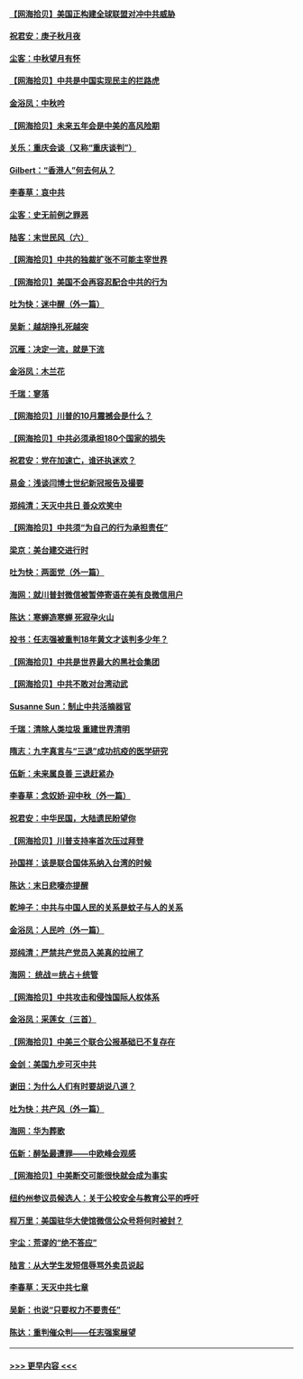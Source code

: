 #### [【网海拾贝】美国正构建全球联盟对冲中共威胁](../pages/nsc993/n12446580.md?t=10021202) 
#### [祝君安：庚子秋月夜](../pages/nsc993/n12445870.md?t=10021202) 
#### [尘客：中秋望月有怀](../pages/nsc993/n12444632.md?t=10021202) 
#### [【网海拾贝】中共是中国实现民主的拦路虎](../pages/nsc993/n12443573.md?t=10021202) 
#### [金浴凤：中秋吟](../pages/nsc993/n12441773.md?t=10021202) 
#### [【网海拾贝】未来五年会是中美的高风险期](../pages/nsc993/n12440760.md?t=10021202) 
#### [关乐：重庆会谈（又称“重庆谈判”）](../pages/nsc993/n12437525.md?t=10021202) 
#### [Gilbert：“香港人”何去何从？](../pages/nsc993/n12435894.md?t=10021202) 
#### [李春草：哀中共](../pages/nsc993/n12435874.md?t=10021202) 
#### [尘客：史无前例之罪恶](../pages/nsc993/n12435762.md?t=10021202) 
#### [陆客：末世民风（六）](../pages/nsc993/n12435354.md?t=10021202) 
#### [【网海拾贝】中共的独裁扩张不可能主宰世界](../pages/nsc993/n12435151.md?t=10021202) 
#### [【网海拾贝】美国不会再容忍配合中共的行为](../pages/nsc993/n12433808.md?t=10021202) 
#### [吐为快：迷中醒（外一篇）](../pages/nsc993/n12433585.md?t=10021202) 
#### [吴新：越胡挣扎死越突](../pages/nsc993/n12433562.md?t=10021202) 
#### [沉雁：决定一流，就是下流](../pages/nsc993/n12432128.md?t=10021202) 
#### [金浴凤：木兰花](../pages/nsc993/n12432124.md?t=10021202) 
#### [千瑞：寥落](../pages/nsc993/n12432071.md?t=10021202) 
#### [【网海拾贝】川普的10月震撼会是什么？](../pages/nsc993/n12431624.md?t=10021202) 
#### [【网海拾贝】中共必须承担180个国家的损失](../pages/nsc993/n12428893.md?t=10021202) 
#### [祝君安：党在加速亡，谁还执迷欢？](../pages/nsc993/n12428652.md?t=10021202) 
#### [易金：浅谈闫博士世纪新冠报告及撮要](../pages/nsc993/n12426822.md?t=10021202) 
#### [郑纯清：天灭中共日 善众欢笑中](../pages/nsc993/n12426784.md?t=10021202) 
#### [【网海拾贝】中共须“为自己的行为承担责任”](../pages/nsc993/n12426067.md?t=10021202) 
#### [梁京：美台建交进行时](../pages/nsc993/n12424066.md?t=10021202) 
#### [吐为快：两面党（外一篇）](../pages/nsc993/n12424043.md?t=10021202) 
#### [海网：就川普封微信被暂停寄语在美有良微信用户](../pages/nsc993/n12424021.md?t=10021202) 
#### [陈达：寒蝉造寒蝉 死寂孕火山](../pages/nsc993/n12423958.md?t=10021202) 
#### [投书：任志强被重判18年黄文才该判多少年？](../pages/nsc993/n12423672.md?t=10021202) 
#### [【网海拾贝】中共是世界最大的黑社会集团](../pages/nsc993/n12423543.md?t=10021202) 
#### [【网海拾贝】中共不敢对台湾动武](../pages/nsc993/n12421418.md?t=10021202) 
#### [Susanne Sun：制止中共活摘器官](../pages/nsc993/n12419654.md?t=10021202) 
#### [千瑞：清除人类垃圾 重建世界清明](../pages/nsc993/n12419414.md?t=10021202) 
#### [隋志：九字真言与“三退”成功抗疫的医学研究](../pages/nsc993/n12419248.md?t=10021202) 
#### [伍新：未来属良善 三退赶紧办](../pages/nsc993/n12418496.md?t=10021202) 
#### [李春草：念奴娇·迎中秋（外一篇）](../pages/nsc993/n12418465.md?t=10021202) 
#### [祝君安：中华民国，大陆遗民盼望你](../pages/nsc993/n12418089.md?t=10021202) 
#### [【网海拾贝】川普支持率首次压过拜登](../pages/nsc993/n12418050.md?t=10021202) 
#### [孙国祥：该是联合国体系纳入台湾的时候](../pages/nsc993/n12417369.md?t=10021202) 
#### [陈达：末日悲嚎亦提醒](../pages/nsc993/n12416736.md?t=10021202) 
#### [乾坤子：中共与中国人民的关系是蚊子与人的关系](../pages/nsc993/n12416632.md?t=10021202) 
#### [金浴凤：人民吟（外一篇）](../pages/nsc993/n12416567.md?t=10021202) 
#### [郑纯清：严禁共产党员入美真的拉闸了](../pages/nsc993/n12416550.md?t=10021202) 
#### [海网： 统战＝统占＋统管](../pages/nsc993/n12416404.md?t=10021202) 
#### [【网海拾贝】中共攻击和侵蚀国际人权体系](../pages/nsc993/n12416250.md?t=10021202) 
#### [金浴凤：采莲女（三首）](../pages/nsc993/n12415517.md?t=10021202) 
#### [【网海拾贝】中美三个联合公报基础已不复存在](../pages/nsc993/n12415054.md?t=10021202) 
#### [金剑：美国九步可灭中共](../pages/nsc993/n12413183.md?t=10021202) 
#### [谢田：为什么人们有时要胡说八道？](../pages/nsc993/n12411861.md?t=10021202) 
#### [吐为快：共产风（外一篇）](../pages/nsc993/n12411761.md?t=10021202) 
#### [海网：华为葬歌](../pages/nsc993/n12410381.md?t=10021202) 
#### [伍新：醉坠最遭罪——中欧峰会观感](../pages/nsc993/n12410364.md?t=10021202) 
#### [【网海拾贝】中美断交可能很快就会成为事实](../pages/nsc993/n12409495.md?t=10021202) 
#### [纽约州参议员候选人：关于公校安全与教育公平的呼吁](../pages/nsc993/n12409228.md?t=10021202) 
#### [程万里：美国驻华大使馆微信公众号将何时被封？](../pages/nsc993/n12407397.md?t=10021202) 
#### [宇尘：荒谬的“绝不答应”](../pages/nsc993/n12407360.md?t=10021202) 
#### [陆言：从大学生发短信辱骂外卖员说起](../pages/nsc993/n12407285.md?t=10021202) 
#### [李春草：天灭中共七章](../pages/nsc993/n12406988.md?t=10021202) 
#### [吴新：也说“只要权力不要责任”](../pages/nsc993/n12406966.md?t=10021202) 
#### [陈达：重判催众判——任志强案展望](../pages/nsc993/n12404540.md?t=10021202) 

----
#### [ >>> 更早内容 <<< ](../indexes/nsc993-earlier.md)
